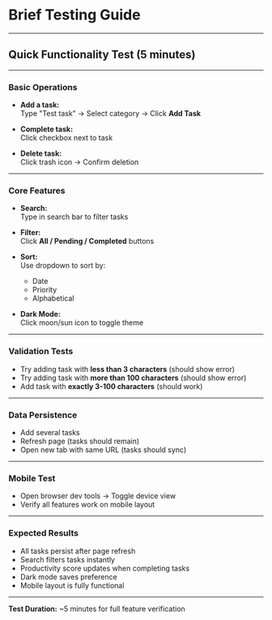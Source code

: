 # Brief Testing Guide

---

## Quick Functionality Test (5 minutes)

---

### Basic Operations

- **Add a task:**  
  Type "Test task" → Select category → Click **Add Task**

- **Complete task:**  
  Click checkbox next to task

- **Delete task:**  
  Click trash icon → Confirm deletion

---

### Core Features

- **Search:**  
  Type in search bar to filter tasks

- **Filter:**  
  Click **All / Pending / Completed** buttons

- **Sort:**  
  Use dropdown to sort by:
  - Date
  - Priority
  - Alphabetical

- **Dark Mode:**  
  Click moon/sun icon to toggle theme

---

### Validation Tests

- Try adding task with **less than 3 characters** (should show error)
- Try adding task with **more than 100 characters** (should show error)
- Add task with **exactly 3-100 characters** (should work)

---

### Data Persistence

- Add several tasks
- Refresh page (tasks should remain)
- Open new tab with same URL (tasks should sync)

---

### Mobile Test

- Open browser dev tools → Toggle device view
- Verify all features work on mobile layout

---

### Expected Results

- All tasks persist after page refresh
- Search filters tasks instantly
- Productivity score updates when completing tasks
- Dark mode saves preference
- Mobile layout is fully functional

---

**Test Duration:** ~5 minutes for full feature verification
